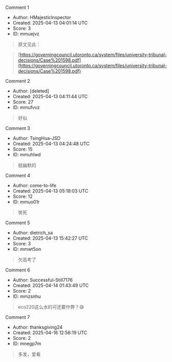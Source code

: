 Comment 1

- Author: HMajesticInspector
- Created: 2025-04-13 04:01:14 UTC
- Score: 3
- ID: mmuejvz

> 原文见此：

> [https://governingcouncil.utoronto.ca/system/files/university-tribunal-decisions/Case%201598.pdf](https://governingcouncil.utoronto.ca/system/files/university-tribunal-decisions/Case%201598.pdf)

Comment 2

- Author: [deleted]
- Created: 2025-04-13 04:11:44 UTC
- Score: 27
- ID: mmufvvz

> 好似

Comment 3

- Author: TsingHua-JSD
- Created: 2025-04-13 04:24:48 UTC
- Score: 15
- ID: mmuhlwd

> 挺幽默的

Comment 4

- Author: come-to-life
- Created: 2025-04-13 05:18:03 UTC
- Score: 12
- ID: mmuo01r

> 笑死

Comment 5

- Author: dietrich_sa
- Created: 2025-04-13 15:42:27 UTC
- Score: 3
- ID: mmwt5on

> 欠高考了

Comment 6

- Author: Successful-Still7176
- Created: 2025-04-14 01:43:49 UTC
- Score: 2
- ID: mmzsnhu

> eco220这么水的可还要作弊？😅

Comment 7

- Author: thanksgiving24
- Created: 2025-04-16 12:56:19 UTC
- Score: 2
- ID: mnegp7m

> 多发，爱看
